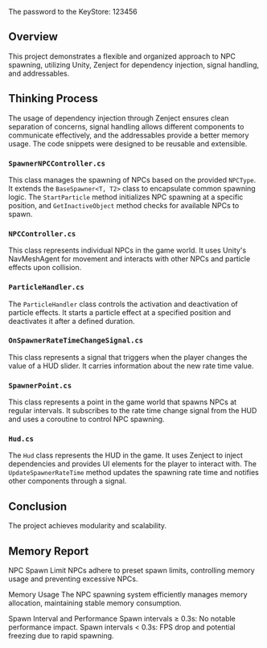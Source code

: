 The password to the KeyStore: 123456

## Overview

This project demonstrates a flexible and organized approach to NPC spawning, utilizing Unity, Zenject for dependency injection, signal handling, and addressables.

## Thinking Process

The usage of dependency injection through Zenject ensures clean separation of concerns, signal handling allows different components to communicate effectively, and the addressables provide a better memory usage. The code snippets were designed to be reusable and extensible.

### `SpawnerNPCController.cs`

This class manages the spawning of NPCs based on the provided `NPCType`. It extends the `BaseSpawner<T, T2>` class to encapsulate common spawning logic. The `StartParticle` method initializes NPC spawning at a specific position, and `GetInactiveObject` method checks for available NPCs to spawn.

### `NPCController.cs`

This class represents individual NPCs in the game world. It uses Unity's NavMeshAgent for movement and interacts with other NPCs and particle effects upon collision.

### `ParticleHandler.cs`

The `ParticleHandler` class controls the activation and deactivation of particle effects. It starts a particle effect at a specified position and deactivates it after a defined duration.

### `OnSpawnerRateTimeChangeSignal.cs`

This class represents a signal that triggers when the player changes the value of a HUD slider. It carries information about the new rate time value.

### `SpawnerPoint.cs`

This class represents a point in the game world that spawns NPCs at regular intervals. It subscribes to the rate time change signal from the HUD and uses a coroutine to control NPC spawning.

### `Hud.cs`

The `Hud` class represents the HUD in the game. It uses Zenject to inject dependencies and provides UI elements for the player to interact with. The `UpdateSpawnerRateTime` method updates the spawning rate time and notifies other components through a signal.

## Conclusion

The project achieves modularity and scalability.

## Memory Report	

NPC Spawn Limit
NPCs adhere to preset spawn limits, controlling memory usage and preventing excessive NPCs.

Memory Usage
The NPC spawning system efficiently manages memory allocation, maintaining stable memory consumption.

Spawn Interval and Performance
Spawn intervals ≥ 0.3s: No notable performance impact.
Spawn intervals < 0.3s: FPS drop and potential freezing due to rapid spawning.

